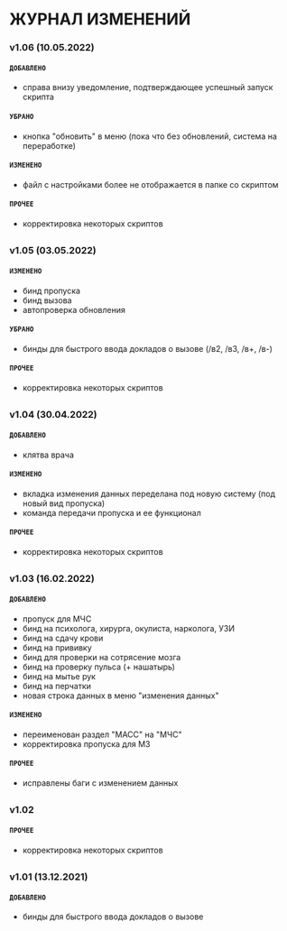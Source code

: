 # ЖУРНАЛ ИЗМЕНЕНИЙ


### v1.06 (10.05.2022)
#### <b>`ДОБАВЛЕНО`</b> 
- справа внизу уведомление, подтверждающее успешный запуск скрипта
#### <b>`УБРАНО`</b>
- кнопка "обновить" в меню (пока что без обновлений, система на переработке)
#### <b>`ИЗМЕНЕНО`</b>
- файл с настройками более не отображается в папке со скриптом
#### <b>`ПРОЧЕЕ`</b>
- корректировка некоторых скриптов
##

### v1.05 (03.05.2022)
#### <b>`ИЗМЕНЕНО`</b>
- бинд пропуска
- бинд вызова 
- автопроверка обновления<br>
#### <b>`УБРАНО`</b>
- бинды для быстрого ввода докладов о вызове (/в2, /в3, /в+, /в-)
#### <b>`ПРОЧЕЕ`</b>
- корректировка некоторых скриптов
##

### v1.04 (30.04.2022)
#### <b>`ДОБАВЛЕНО`</b>
- клятва врача
#### <b>`ИЗМЕНЕНО`</b>
- вкладка изменения данных переделана под новую систему (под новый вид пропуска)
- команда передачи пропуска и ее функционал
#### <b>`ПРОЧЕЕ`</b>
- корректировка некоторых скриптов
##

### v1.03 (16.02.2022)
#### <b>`ДОБАВЛЕНО`</b>
- пропуск для МЧС
- бинд на психолога, хирурга, окулиста, нарколога, УЗИ
- бинд на сдачу крови
- бинд на прививку
- бинд для проверки на сотрясение мозга
- бинд на проверку пульса (+ нашатырь)
- бинд на мытье рук
- бинд на перчатки
- новая строка данных в меню "изменения данных"
#### <b>`ИЗМЕНЕНО`</b>
- переименован раздел "МАСС" на "МЧС"
- корректировка пропуска для МЗ
#### <b>`ПРОЧЕЕ`</b>
- исправлены баги с изменением данных
##

### v1.02
#### <b>`ПРОЧЕЕ`</b>
- корректировка некоторых скриптов
##

### v1.01 (13.12.2021)
#### <b>`ДОБАВЛЕНО`</b>
- бинды для быстрого ввода докладов о вызове